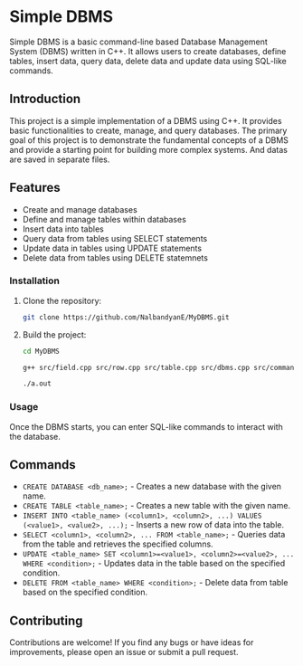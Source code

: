 # Simple DBMS

Simple DBMS is a basic command-line based Database Management System (DBMS) written in C++. It allows users to create databases, define tables, insert data, query data, delete data and update data using SQL-like commands.

## Introduction

This project is a simple implementation of a DBMS using C++. It provides basic functionalities to create, manage, and query databases. The primary goal of this project is to demonstrate the fundamental concepts of a DBMS and provide a starting point for building more complex systems. And datas are saved in separate files.

## Features
- Create and manage databases
- Define and manage tables within databases
- Insert data into tables
- Query data from tables using SELECT statements
- Update data in tables using UPDATE statements
- Delete data from tables using DELETE statemnets

### Installation

1. Clone the repository:
   ```bash
   git clone https://github.com/NalbandyanE/MyDBMS.git
   ```
2. Build the project:
   ```bash
   cd MyDBMS
   ```
   ```bash
   g++ src/field.cpp src/row.cpp src/table.cpp src/dbms.cpp src/command.cpp src/commandValidator.cpp src/commandExecutor.cpp main.cpp
   ```
   ```bash
   ./a.out
   ```

### Usage

Once the DBMS starts, you can enter SQL-like commands to interact with the database.

## Commands
- `CREATE DATABASE <db_name>;` - Creates a new database with the given name.
- `CREATE TABLE <table_name>;` - Creates a new table with the given name.
- `INSERT INTO <table_name> (<column1>, <column2>, ...) VALUES (<value1>, <value2>, ...);` - Inserts a new row of data into the table.
- `SELECT <column1>, <column2>, ... FROM <table_name>;` - Queries data from the table and retrieves the specified columns.
- `UPDATE <table_name> SET <column1>=<value1>, <column2>=<value2>, ... WHERE <condition>;` - Updates data in the table based on the specified condition.
- `DELETE FROM <table_name> WHERE <condition>;` - Delete data from table based on the specified condition.

## Contributing

Contributions are welcome! If you find any bugs or have ideas for improvements, please open an issue or submit a pull request.
